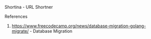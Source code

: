 Shortina - URL Shortner

References
1. https://www.freecodecamp.org/news/database-migration-golang-migrate/ - Database Migration